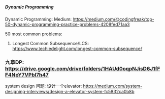 ##### Dynamic Programming
Dynamic Programming: Medium: 
https://medium.com/@codingfreak/top-50-dynamic-programming-practice-problems-4208fed71aa3

50 most common problems:
1. Longest Common Subsequence/LCS: https://www.techiedelight.com/longest-common-subsequence/

### 九章DP: https://drive.google.com/drive/folders/1HAUd0oqpNJisD6J1fFF4NpY7VPbI7h47

system design 问题: 设计一个elevator: https://medium.com/system-designing-interviews/design-a-elevator-system-fc5832ca0b8b

